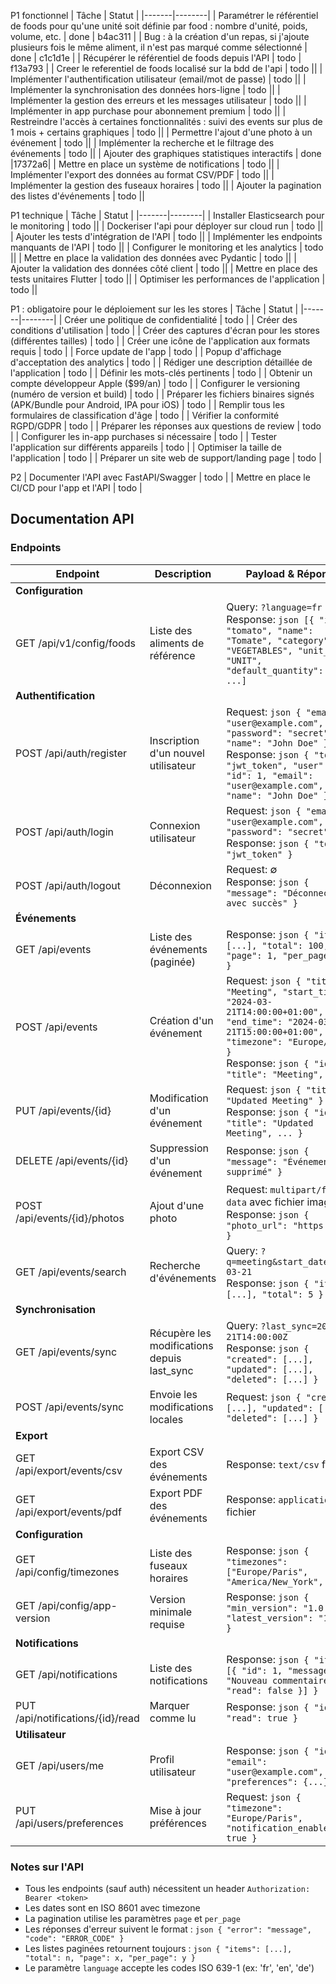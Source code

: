 P1 fonctionnel
| Tâche | Statut |
|-------|--------|
| Paramétrer le référentiel de foods pour qu'une unité soit définie par food : nombre d'unité, poids, volume, etc. | done | b4ac311 |
| Bug : à la création d'un repas, si j'ajoute plusieurs fois le même aliment, il n'est pas marqué comme sélectionné | done | c1c1d1e |
| Récupérer le référentiel de foods depuis l'API | todo | f13a793 |
| Creer le referentiel de foods localisé sur la bdd de l'api | todo ||
| Implémenter l'authentification utilisateur (email/mot de passe) | todo ||
| Implémenter la synchronisation des données hors-ligne | todo ||
| Implémenter la gestion des erreurs et les messages utilisateur | todo ||
| Implémenter in app purchase pour abonnement premium | todo ||
| Restreindre l'accès à certaines fonctionnalités : suivi des events sur plus de 1 mois + certains graphiques | todo ||
| Permettre l'ajout d'une photo à un événement | todo ||
| Implémenter la recherche et le filtrage des événements | todo ||
| Ajouter des graphiques statistiques interactifs | done |17372a6|
| Mettre en place un système de notifications | todo ||
| Implémenter l'export des données au format CSV/PDF | todo ||
| Implémenter la gestion des fuseaux horaires | todo ||
| Ajouter la pagination des listes d'événements | todo ||



P1 technique
| Tâche | Statut |
|-------|--------|
| Installer Elasticsearch pour le monitoring | todo ||
| Dockeriser l'api pour déployer sur cloud run | todo ||
| Ajouter les tests d'intégration de l'API | todo ||
| Implémenter les endpoints manquants de l'API | todo ||
| Configurer le monitoring et les analytics | todo ||
| Mettre en place la validation des données avec Pydantic | todo ||
| Ajouter la validation des données côté client | todo ||
| Mettre en place des tests unitaires Flutter | todo ||
| Optimiser les performances de l'application | todo ||



P1 : obligatoire pour le déploiement sur les les stores
| Tâche | Statut |
|-------|--------|
| Créer une politique de confidentialité | todo |
| Créer des conditions d'utilisation | todo |
| Créer des captures d'écran pour les stores (différentes tailles) | todo |
| Créer une icône de l'application aux formats requis | todo |
| Force update de l'app | todo |
| Popup d'affichage d'acceptation des analytics | todo |
| Rédiger une description détaillée de l'application | todo |
| Définir les mots-clés pertinents | todo |
| Obtenir un compte développeur Apple ($99/an) | todo |
| Configurer le versioning (numéro de version et build) | todo |
| Préparer les fichiers binaires signés (APK/Bundle pour Android, IPA pour iOS) | todo |
| Remplir tous les formulaires de classification d'âge | todo |
| Vérifier la conformité RGPD/GDPR | todo |
| Préparer les réponses aux questions de review | todo |
| Configurer les in-app purchases si nécessaire | todo |
| Tester l'application sur différents appareils | todo |
| Optimiser la taille de l'application | todo |
| Préparer un site web de support/landing page | todo |


P2
| Documenter l'API avec FastAPI/Swagger | todo |
| Mettre en place le CI/CD pour l'app et l'API | todo |


## Documentation API

### Endpoints

| Endpoint | Description | Payload & Réponse |
|----------|-------------|-------------------|
| **Configuration** |
| GET /api/v1/config/foods | Liste des aliments de référence | Query: `?language=fr` <br>Response: ```json [{ "id": "tomato", "name": "Tomate", "category": "VEGETABLES", "unit_type": "UNIT", "default_quantity": 1 }, ...] ``` |
| **Authentification** |
| POST /api/auth/register | Inscription d'un nouvel utilisateur | Request: ```json { "email": "user@example.com", "password": "secret", "name": "John Doe" }``` <br>Response: ```json { "token": "jwt_token", "user": { "id": 1, "email": "user@example.com", "name": "John Doe" } }``` |
| POST /api/auth/login | Connexion utilisateur | Request: ```json { "email": "user@example.com", "password": "secret" }``` <br>Response: ```json { "token": "jwt_token" }``` |
| POST /api/auth/logout | Déconnexion | Request: ∅ <br>Response: ```json { "message": "Déconnecté avec succès" }``` |
| **Événements** |
| GET /api/events | Liste des événements (paginée) | Response: ```json { "items": [...], "total": 100, "page": 1, "per_page": 20 }``` |
| POST /api/events | Création d'un événement | Request: ```json { "title": "Meeting", "start_time": "2024-03-21T14:00:00+01:00", "end_time": "2024-03-21T15:00:00+01:00", "timezone": "Europe/Paris" }``` <br>Response: ```json { "id": 1, "title": "Meeting", ... }``` |
| PUT /api/events/{id} | Modification d'un événement | Request: ```json { "title": "Updated Meeting" }``` <br>Response: ```json { "id": 1, "title": "Updated Meeting", ... }``` |
| DELETE /api/events/{id} | Suppression d'un événement | Response: ```json { "message": "Événement supprimé" }``` |
| POST /api/events/{id}/photos | Ajout d'une photo | Request: `multipart/form-data` avec fichier image <br>Response: ```json { "photo_url": "https://..." }``` |
| GET /api/events/search | Recherche d'événements | Query: `?q=meeting&start_date=2024-03-21` <br>Response: ```json { "items": [...], "total": 5 }``` |
| **Synchronisation** |
| GET /api/events/sync | Récupère les modifications depuis last_sync | Query: `?last_sync=2024-03-21T14:00:00Z` <br>Response: ```json { "created": [...], "updated": [...], "deleted": [...] }``` |
| POST /api/events/sync | Envoie les modifications locales | Request: ```json { "created": [...], "updated": [...], "deleted": [...] }``` |
| **Export** |
| GET /api/export/events/csv | Export CSV des événements | Response: `text/csv` fichier |
| GET /api/export/events/pdf | Export PDF des événements | Response: `application/pdf` fichier |
| **Configuration** |
| GET /api/config/timezones | Liste des fuseaux horaires | Response: ```json { "timezones": ["Europe/Paris", "America/New_York", ...] }``` |
| GET /api/config/app-version | Version minimale requise | Response: ```json { "min_version": "1.0.0", "latest_version": "1.2.0" }``` |
| **Notifications** |
| GET /api/notifications | Liste des notifications | Response: ```json { "items": [{ "id": 1, "message": "Nouveau commentaire", "read": false }] }``` |
| PUT /api/notifications/{id}/read | Marquer comme lu | Response: ```json { "id": 1, "read": true }``` |
| **Utilisateur** |
| GET /api/users/me | Profil utilisateur | Response: ```json { "id": 1, "email": "user@example.com", "preferences": {...} }``` |
| PUT /api/users/preferences | Mise à jour préférences | Request: ```json { "timezone": "Europe/Paris", "notification_enabled": true }``` |

### Notes sur l'API

- Tous les endpoints (sauf auth) nécessitent un header `Authorization: Bearer <token>`
- Les dates sont en ISO 8601 avec timezone
- La pagination utilise les paramètres `page` et `per_page`
- Les réponses d'erreur suivent le format : ```json { "error": "message", "code": "ERROR_CODE" }```
- Les listes paginées retournent toujours : ```json { "items": [...], "total": n, "page": x, "per_page": y }```
- Le paramètre `language` accepte les codes ISO 639-1 (ex: 'fr', 'en', 'de')
